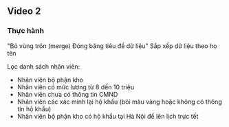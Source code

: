 ## Video 2

<!-- ### Hướng dẫn -->
<!--  -->
<!-- #### Sắp xếp dữ liệu -->
<!--  -->
<!-- ##### Sắp xếp dữ liệu theo 1 tiêu chí -->
<!--  -->
<!-- ![Sắp xếp theo SỐ CMND](Video2/HuongDan/image.png) -->
<!--  -->
<!-- ##### Sắp xếp dữ liệu theo nhiều tiêu chí -->
<!--  -->
<!-- ![Sắp xếp theo SỐ CMND và số điện thoại](Video2/HuongDan/image-1.png) -->
<!--  -->
<!-- ##### Sắp xếp dữ liệu theo giá trị, màu,… -->
<!--  -->
<!-- ![Sắp xếp theo giá trị màu số điện thoại](Video2/HuongDan/image-2.png) -->
<!--  -->
<!-- ##### Sắp xếp dữ liệu theo yêu cầu đặc thù -->
<!--  -->
<!-- ![Sắp xếp theo tên và tên đệm](Video2/HuongDan/image-3.png) -->
<!--  -->
<!-- #### Lọc dữ liệu -->
<!--  -->
<!-- ##### Lọc dữ liệu theo 1 tiêu chí -->
<!--  -->
<!-- Địa chỉ có chứa HCM -->
<!-- ![alt text](Video2/HuongDan/image-4.png) -->
<!--  -->
<!-- ##### Lọc dữ liệu theo nhiều tiêu chí -->
<!--  -->
<!-- Sinh tháng 6 và ở HCM -->
<!-- ![alt text](Video2/HuongDan/image-5.png) -->
<!--  -->
<!-- ##### Lọc dữ liệu theo yêu cầu đặc thù: control & check -->
<!--  -->
<!-- Bổ sung cột để lọc dữ liệu -->
<!-- ![alt text](Video2/HuongDan/image-6.png) -->
<!--  -->
### Thực hành

"Bỏ vùng trộn (merge)
Đóng băng tiêu đề dữ liệu"
Sắp xếp dữ liệu theo họ tên

Lọc danh sách nhân viên:

- Nhân viên bộ phận kho
- Nhân viên có mức lương từ 8 dến 10 triệu
- Nhân viên chưa có thông tin CMND
- Nhân viên các xác minh lại hộ khẩu (bôi màu vàng hoặc không có thông tin hộ khẩu)
- Nhân viên bộ phận kho có hộ khẩu tại Hà Nội để lên lịch trực tết
